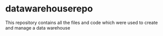 # datawarehouserepo
This repository contains all the files and code which were used to create and manage a data warehouse

